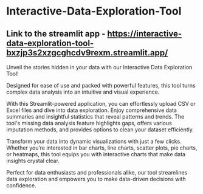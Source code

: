 # Interactive-Data-Exploration-Tool

## Link to the streamlit app - https://interactive-data-exploration-tool-bxzjp3s2xzgcghcdv9rexm.streamlit.app/
Unveil the stories hidden in your data with our Interactive Data Exploration Tool!

Designed for ease of use and packed with powerful features, this tool turns complex data analysis into an intuitive and visual experience.

With this Streamlit-powered application, you can effortlessly upload CSV or Excel files and dive into data exploration. Enjoy comprehensive data summaries and insightful statistics that reveal patterns and trends. The tool's missing data analysis feature highlights gaps, offers various imputation methods, and provides options to clean your dataset efficiently.

Transform your data into dynamic visualizations with just a few clicks. Whether you’re interested in bar charts, line charts, scatter plots, pie charts, or heatmaps, this tool equips you with interactive charts that make data insights crystal clear.

Perfect for data enthusiasts and professionals alike, our tool streamlines data exploration and empowers you to make data-driven decisions with confidence.

